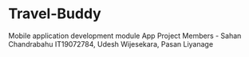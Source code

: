 # Travel-Buddy
Mobile application development module
App Project
Members - Sahan Chandrabahu IT19072784, Udesh Wijesekara, Pasan Liyanage
